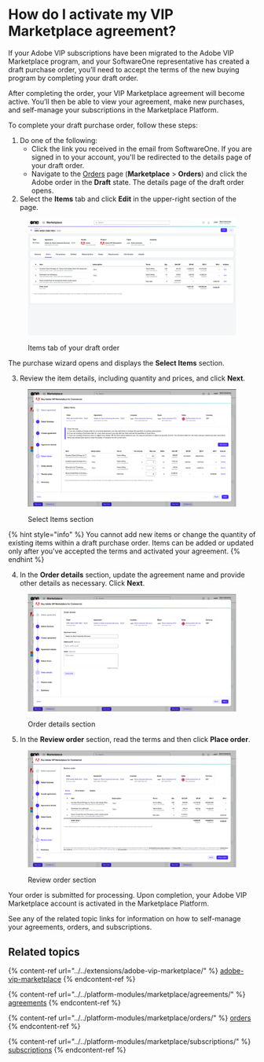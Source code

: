 # How do I activate my VIP Marketplace agreement?

If your Adobe VIP subscriptions have been migrated to the Adobe VIP Marketplace program, and your SoftwareOne representative has created a draft purchase order, you’ll need to accept the terms of the new buying program by completing your draft order.

After completing the order, your VIP Marketplace agreement will become active. You’ll then be able to view your agreement, make new purchases, and self-manage your subscriptions in the Marketplace Platform.

To complete your draft purchase order, follow these steps:

1. Do one of the following:
   * Click the link you received in the email from SoftwareOne. If you are signed in to your account, you'll be redirected to the details page of your draft order.&#x20;
   * Navigate to the [Orders](../../platform-modules/marketplace/orders/) page (**Marketplace** > **Orders**) and click the Adobe order in the **Draft** state. The details page of the draft order opens.&#x20;
2. Select the **Items** tab and click **Edit** in the upper-right section of the page.&#x20;

<figure><img src="../../.gitbook/assets/image (458).png" alt=""><figcaption><p>Items tab of your draft order</p></figcaption></figure>

The purchase wizard opens and displays the **Select Items** section.

3. Review the item details, including quantity and prices, and click **Next**.&#x20;

<figure><img src="../../.gitbook/assets/image (454) (1).png" alt=""><figcaption><p>Select Items section</p></figcaption></figure>

{% hint style="info" %}
You cannot add new items or change the quantity of existing items within a draft purchase order. Items can be added or updated only after you've accepted the terms and activated your agreement.
{% endhint %}

4. In the **Order details** section, update the agreement name and provide other details as necessary. Click **Next**.

<figure><img src="../../.gitbook/assets/image (455).png" alt=""><figcaption><p>Order details section</p></figcaption></figure>

5. In the **Review order** section, read the terms and then click **Place order**.

<figure><img src="../../.gitbook/assets/image (456).png" alt=""><figcaption><p>Review order section</p></figcaption></figure>

Your order is submitted for processing. Upon completion, your Adobe VIP Marketplace account is activated in the Marketplace Platform.&#x20;

See any of the related topic links for information on how to self-manage your agreements, orders, and subscriptions.

## Related topics

{% content-ref url="../../extensions/adobe-vip-marketplace/" %}
[adobe-vip-marketplace](../../extensions/adobe-vip-marketplace/)
{% endcontent-ref %}

{% content-ref url="../../platform-modules/marketplace/agreements/" %}
[agreements](../../platform-modules/marketplace/agreements/)
{% endcontent-ref %}

{% content-ref url="../../platform-modules/marketplace/orders/" %}
[orders](../../platform-modules/marketplace/orders/)
{% endcontent-ref %}

{% content-ref url="../../platform-modules/marketplace/subscriptions/" %}
[subscriptions](../../platform-modules/marketplace/subscriptions/)
{% endcontent-ref %}
